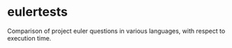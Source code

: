eulertests
==========

Comparison of project euler questions in various languages, with respect to execution time.
